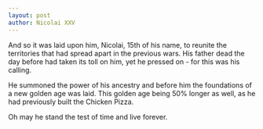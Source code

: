 ```yaml
---
layout: post
author: Nicolai XXV
---
```


And so it was laid upon him, Nicolai, 15th of his name, to reunite the territories that had spread apart in the previous wars. His father dead the day before had taken its toll on him, yet he pressed on - for this was his calling.

He summoned the power of his ancestry and before him the foundations of a new golden age was laid. This golden age being 50% longer as well, as he had previously built the Chicken Pizza.

Oh may he stand the test of time and live forever.
